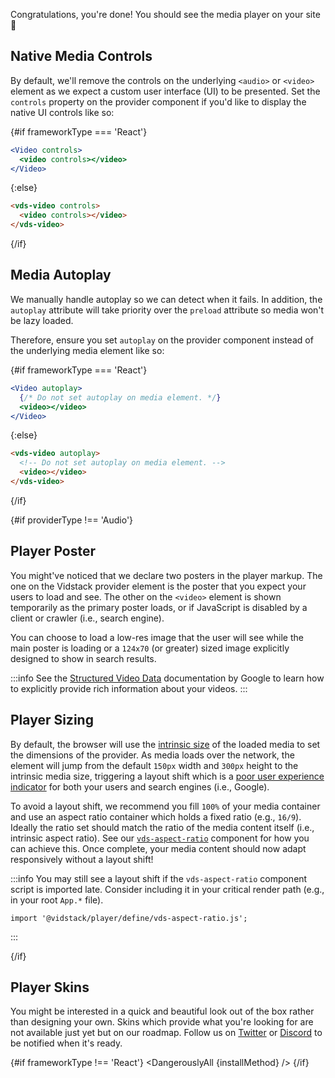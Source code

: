 <script>
  import DangerouslyAll from './_DangerouslyAll.md';

  export let installMethod;
  export let frameworkType;
  export let providerType;
</script>

Congratulations, you're done! You should see the media player on your site :tada:

## Native Media Controls

By default, we'll remove the controls on the underlying `<audio>` or `<video>` element as we
expect a custom user interface (UI) to be presented. Set the `controls` property on the provider
component if you'd like to display the native UI controls like so:

{#if frameworkType === 'React'}

```jsx
<Video controls>
  <video controls></video>
</Video>
```

{:else}

```html
<vds-video controls>
  <video controls></video>
</vds-video>
```

{/if}

## Media Autoplay

We manually handle autoplay so we can detect when it fails. In addition, the `autoplay` attribute
will take priority over the `preload` attribute so media won't be lazy loaded.

Therefore, ensure you set `autoplay` on the provider component instead of the underlying media
element like so:

{#if frameworkType === 'React'}

```jsx
<Video autoplay>
  {/* Do not set autoplay on media element. */}
  <video></video>
</Video>
```

{:else}

```html
<vds-video autoplay>
  <!-- Do not set autoplay on media element. -->
  <video></video>
</vds-video>
```

{/if}

{#if providerType !== 'Audio'}

## Player Poster

You might've noticed that we declare two posters in the player markup. The one on the Vidstack
provider element is the poster that you expect your users to load and see. The other on the
`<video>` element is shown temporarily as the primary poster loads, or if JavaScript is disabled
by a client or crawler (i.e., search engine).

You can choose to load a low-res image that the user will see while the main poster is loading or
a `124x70` (or greater) sized image explicitly designed to show in search results.

:::info
See the [Structured Video Data](https://developers.google.com/search/docs/advanced/structured-data/video)
documentation by Google to learn how to explicitly provide rich information about your videos.
:::

## Player Sizing

By default, the browser will use the [intrinsic size](https://developer.mozilla.org/en-US/docs/Glossary/Intrinsic_Size)
of the loaded media to set the dimensions of the provider. As media loads over the network,
the element will jump from the default `150px` width and `300px` height to the intrinsic media size,
triggering a layout shift which is a [poor user experience indicator](https://web.dev/cls) for
both your users and search engines (i.e., Google).

To avoid a layout shift, we recommend you fill `100%` of your media container and use an aspect
ratio container which holds a fixed ratio (e.g., `16/9`). Ideally the ratio set should match the
ratio of the media content itself (i.e., intrinsic aspect ratio). See our
[`vds-aspect-ratio`](../../../components/ui/aspect-ratio/index.md) component for how you can
achieve this. Once complete, your media content should now adapt responsively without a layout
shift!

:::info
You may still see a layout shift if the `vds-aspect-ratio` component script is imported late.
Consider including it in your critical render path (e.g., in your root `App.*` file).

```js:title=App.*:copy
import '@vidstack/player/define/vds-aspect-ratio.js';
```

:::

{/if}

## Player Skins

You might be interested in a quick and beautiful look out of the box rather than
designing your own. Skins which provide what you're looking for are not available just yet but
on our roadmap. Follow us on [Twitter](https://twitter.com/vidstackjs?lang=en) or
[Discord](https://discord.com/invite/7RGU7wvsu9) to be notified when it's ready.

{#if frameworkType !== 'React'}
<DangerouslyAll {installMethod} />
{/if}

